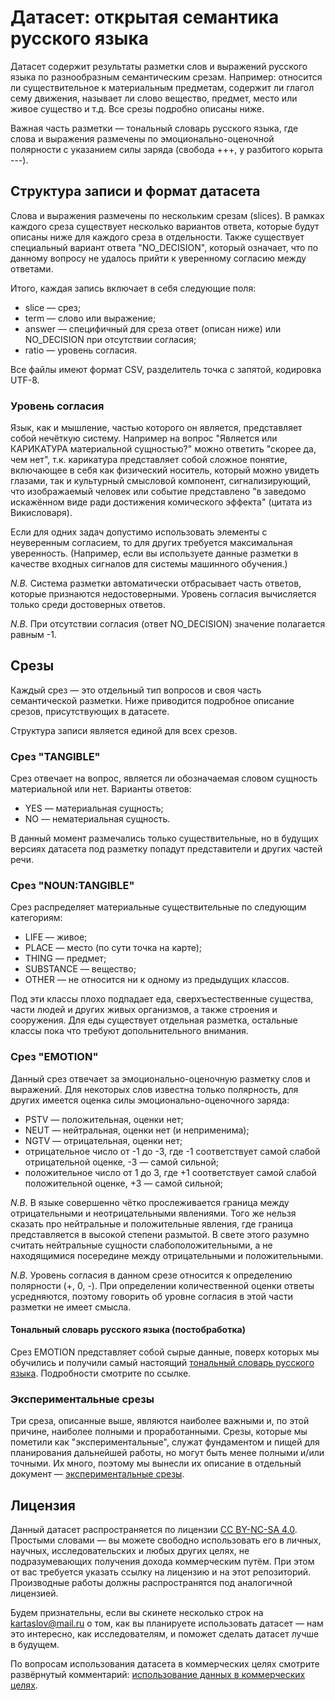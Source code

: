 # Датасет: открытая семантика русского языка

Датасет содержит результаты разметки слов и выражений русского языка по разнообразным семантическим срезам. Например: относится ли существительное к материальным предметам, содержит ли глагол сему движения, называет ли слово вещество, предмет, место или живое существо и т.д. Все срезы подробно описаны ниже.

Важная часть разметки — тональный словарь русского языка, где слова и выражения размечены по эмоционально-оценочной полярности с указанием силы заряда (свобода +++, у разбитого корыта ---).

## Структура записи и формат датасета

Слова и выражения размечены по нескольким срезам (slices). В рамках каждого среза существует несколько вариантов ответа, которые будут описаны ниже для каждого среза в отдельности. Также существует специальный вариант ответа "NO_DECISION", который означает, что по данному вопросу не удалось прийти к уверенному согласию между ответами.

Итого, каждая запись включает в себя следующие поля:

* slice — срез;
* term —  слово или выражение;
* answer — специфичный для среза ответ (описан ниже) или NO_DECISION при отсутствии согласия;
* ratio — уровень согласия.

Все файлы имеют формат CSV, разделитель точка с запятой, кодировка UTF-8.

### Уровень согласия

Язык, как и мышление, частью которого он является, представляет собой нечёткую систему. Например на вопрос "Является или КАРИКАТУРА материальной сущностью?" можно ответить "скорее да, чем нет", т.к. карикатура представляет собой сложное понятие, включающее в себя как физический носитель, который можно увидеть глазами, так и культурный смысловой компонент, сигнализирующий, что изображаемый человек или событие представлено "в заведомо искажённом виде ради достижения комического эффекта" (цитата из Викисловаря).

Если для одних задач допустимо использовать элементы с неуверенным согласием, то для других требуется максимальная уверенность. (Например, если вы используете данные разметки в качестве входных сигналов для системы машинного обучения.)

_N.B._ Система разметки автоматически отбрасывает часть ответов, которые признаются недостоверными. Уровень согласия вычисляется только среди достоверных ответов.

_N.B._ При отсутствии согласия (ответ NO_DECISION) значение полагается равным -1.

## Срезы

Каждый срез — это отдельный тип вопросов и своя часть семантической разметки. Ниже приводится подробное описание срезов, присутствующих в датасете.

Структура записи является единой для всех срезов.

### Срез "TANGIBLE"

Срез отвечает на вопрос, является ли обозначаемая словом сущность материальной или нет. Варианты ответов:

* YES — материальная сущность;
* NO — нематериальная сущность.

В данный момент размечались только существительные, но в будущих версиях датасета под разметку попадут представители и других частей речи.
 
### Срез "NOUN:TANGIBLE"

Срез распределяет материальные существительные по следующим категориям:
* LIFE — живое;
* PLACE — место (по сути точка на карте);
* THING — предмет;
* SUBSTANCE — вещество;
* OTHER — не относится ни к одному из предыдущих классов. 

Под эти классы плохо подпадает еда, сверхъестественные существа, части людей и других живых организмов, а также строения и сооружения. Для еды существует отдельная разметка, остальные классы пока что требуют допольнительного внимания.

### Срез "EMOTION"

Данный срез отвечает за эмоционально-оценочную разметку слов и выражений. Для некоторых слов известна только полярность, для других имеется оценка силы эмоционально-оценочного заряда:
* PSTV — положительная, оценки нет;
* NEUT — нейтральная, оценки нет (и неприменима);
* NGTV — отрицательная, оценки нет;
* отрицательное число от -1 до -3, где -1 соответствует самой слабой отрицательной оценке, -3 — самой сильной;
* положительное число от 1 до 3, где  +1 соответствует самой слабой положительной оценке, +3 — самой сильной;

_N.B._ В языке совершенно чётко прослеживается граница между отрицательными и неотрицательными явлениями. Того же нельзя сказать про нейтральные и положительные явления, где граница представляется в высокой степени размытой. В свете этого разумно считать нейтральные сущности слабоположительными, а не находящимися посередине между отрицательными и положительными.

_N.B._ Уровень согласия в данном срезе относится к определению полярности (+, 0, -). При определении количественной оценки ответы усредняются, поэтому говорить об уровне согласия в этой части разметки не имеет смысла.   

#### Тональный словарь русского языка (постобработка)

Срез EMOTION представляет собой сырые данные, поверх которых мы обучились и получили самый настоящий [тональный словарь русского языка](emo_ml). Подробности смотрите по ссылке.

### Экспериментальные срезы

Три среза, описанные выше, являются наиболее важными и, по этой причине, наиболее полными и проработанными. Срезы, которые мы пометили как "экспериментальные", служат фундаментом и пищей для планирования дальнейшей работы, но могут быть менее полными и/или точными. Их много, поэтому мы вынесли их описание в отдельный документ — [экспериментальные срезы](experimental).

## Лицензия

Данный датасет распространяется по лицензии [CC BY-NC-SA 4.0]. Простыми словами — вы можете свободно использовать его в личных, научных, исследовательских и любых других целях, не подразумевающих получения дохода коммерческим путём. При этом от вас требуется указать ссылку на лицензию и на этот репозиторий. Производные работы должны распространятся под аналогичной лицензией.

Будем признательны, если вы скинете несколько строк на kartaslov@mail.ru о том, как вы планируете использовать датасет — нам это интересно, как исследователям, и поможет сделать датасет лучше в будущем.

По вопросам использования датасета в коммерческих целях смотрите развёрнутый комментарий: [использование данных в коммерческих целях]. 

[использование данных в коммерческих целях]: <../../../readme/commercial_use.md>
[CC BY-NC-SA 4.0]: https://creativecommons.org/licenses/by-nc-sa/4.0/